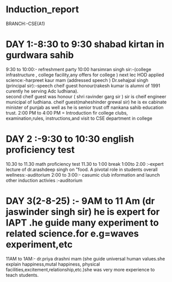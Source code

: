 # Induction_report
BRANCH:-CSE(A1)
# DAY 1:-8:30 to 9:30 shabad kirtan in gurdwara sahib
9:30 to 10:00:- refreshment party
10:00  harsimran singh sir:-(college infrastructure , college facility,any offers for college )
next lec HOD applied science:-harpreet kaur mam (addressed speech )
Dr.sehajpal singh (principal sir):-speech
cheif guest honour(rakesh kumar is alumni of 1991 curently he serving Adc ludhiana).  
second cheif guest was honour ( shri ravinder garg sir ) sir is cheif engineer municipal of ludhiana.
cheif guest(maheshinder grewal sir)
he is ex cabinate minister of punjab as well as he is senior trust off nankana sahib education trust.
2:00 PM to 4:00 PM = Introduction fir college clubs, examination,rules, instructions,and visit to CSE department in college 
# DAY 2 :-9:30 to 10:30 english proficiency test
10.30 to 11.30 math proficiency test
11.30 to 1:00 break
1:00to 2.00 :-expert lecture of dr.arashdeep singh on "food. A pivotal role in students overall wellness:-auditorium
2:00 to 3:00:- casumic club information and launch other induction activies :-auditorium
# DAY 3(2-8-25) :- 9AM to 11 Am (dr jaswinder singh sir) he is expert for IAPT .he guide many experiment to related science.for e.g=waves experiment,etc
11AM to 1AM:- dr.priya drashni mam (she guide universal human values.she explain happiness,mutal happiness, physical facilities,excitement,relationship,etc.)she was very more experience to teach students.

